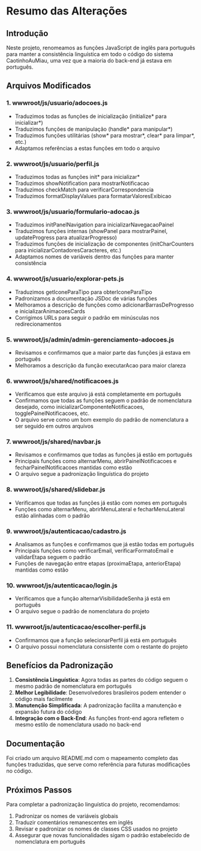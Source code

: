# Resumo das Alterações

## Introdução
Neste projeto, renomeamos as funções JavaScript de inglês para português para manter a consistência linguística em todo o código do sistema CaotinhoAuMiau, uma vez que a maioria do back-end já estava em português.

## Arquivos Modificados

### 1. wwwroot/js/usuario/adocoes.js
- Traduzimos todas as funções de inicialização (initialize* para inicializar*)
- Traduzimos funções de manipulação (handle* para manipular*)
- Traduzimos funções utilitárias (show* para mostrar*, clear* para limpar*, etc.)
- Adaptamos referências a estas funções em todo o arquivo

### 2. wwwroot/js/usuario/perfil.js
- Traduzimos todas as funções init* para inicializar*
- Traduzimos showNotification para mostrarNotificacao
- Traduzimos checkMatch para verificarCorrespondencia
- Traduzimos formatDisplayValues para formatarValoresExibicao

### 3. wwwroot/js/usuario/formulario-adocao.js
- Traduzimos initPanelNavigation para inicializarNavegacaoPainel
- Traduzimos funções internas (showPanel para mostrarPainel, updateProgress para atualizarProgresso)
- Traduzimos funções de inicialização de componentes (initCharCounters para inicializarContadoresCaracteres, etc.)
- Adaptamos nomes de variáveis dentro das funções para manter consistência

### 4. wwwroot/js/usuario/explorar-pets.js
- Traduzimos getIconeParaTipo para obterIconeParaTipo
- Padronizamos a documentação JSDoc de várias funções
- Melhoramos a descrição de funções como adicionarBarrasDeProgresso e inicializarAnimacoesCards
- Corrigimos URLs para seguir o padrão em minúsculas nos redirecionamentos

### 5. wwwroot/js/admin/admin-gerenciamento-adocoes.js
- Revisamos e confirmamos que a maior parte das funções já estava em português
- Melhoramos a descrição da função executarAcao para maior clareza

### 6. wwwroot/js/shared/notificacoes.js
- Verificamos que este arquivo já está completamente em português
- Confirmamos que todas as funções seguem o padrão de nomenclatura desejado, como inicializarComponenteNotificacoes, togglePainelNotificacoes, etc.
- O arquivo serve como um bom exemplo do padrão de nomenclatura a ser seguido em outros arquivos

### 7. wwwroot/js/shared/navbar.js
- Revisamos e confirmamos que todas as funções já estão em português
- Principais funções como alternarMenu, abrirPainelNotificacoes e fecharPainelNotificacoes mantidas como estão
- O arquivo segue a padronização linguística do projeto

### 8. wwwroot/js/shared/slidebar.js
- Verificamos que todas as funções já estão com nomes em português
- Funções como alternarMenu, abrirMenuLateral e fecharMenuLateral estão alinhadas com o padrão

### 9. wwwroot/js/autenticacao/cadastro.js
- Analisamos as funções e confirmamos que já estão todas em português
- Principais funções como verificarEmail, verificarFormatoEmail e validarEtapa seguem o padrão
- Funções de navegação entre etapas (proximaEtapa, anteriorEtapa) mantidas como estão

### 10. wwwroot/js/autenticacao/login.js
- Verificamos que a função alternarVisibilidadeSenha já está em português
- O arquivo segue o padrão de nomenclatura do projeto

### 11. wwwroot/js/autenticacao/escolher-perfil.js
- Confirmamos que a função selecionarPerfil já está em português
- O arquivo possui nomenclatura consistente com o restante do projeto

## Benefícios da Padronização
1. **Consistência Linguística**: Agora todas as partes do código seguem o mesmo padrão de nomenclatura em português
2. **Melhor Legibilidade**: Desenvolvedores brasileiros podem entender o código mais facilmente
3. **Manutenção Simplificada**: A padronização facilita a manutenção e expansão futura do código
4. **Integração com o Back-End**: As funções front-end agora refletem o mesmo estilo de nomenclatura usado no back-end

## Documentação
Foi criado um arquivo README.md com o mapeamento completo das funções traduzidas, que serve como referência para futuras modificações no código.

## Próximos Passos
Para completar a padronização linguística do projeto, recomendamos:
1. Padronizar os nomes de variáveis globais 
2. Traduzir comentários remanescentes em inglês
3. Revisar e padronizar os nomes de classes CSS usados no projeto 
4. Assegurar que novas funcionalidades sigam o padrão estabelecido de nomenclatura em português 